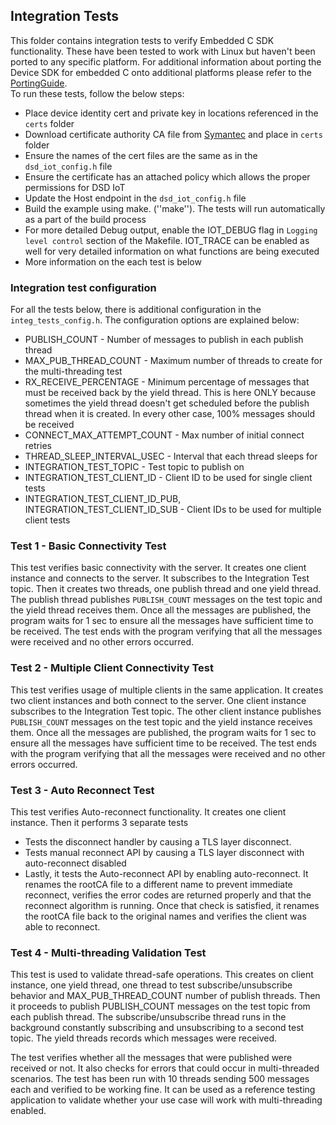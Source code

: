 ## Integration Tests
This folder contains integration tests to verify Embedded C SDK functionality. These have been tested to work with Linux but haven't been ported to any specific platform. For additional information about porting the Device SDK for embedded C onto additional platforms please refer to the [PortingGuide](https://github.com/dsd/dsd-iot-device-sdk-embedded-c/blob/master/PortingGuide.md/).  
To run these tests, follow the below steps:

 * Place device identity cert and private key in locations referenced in the `certs` folder
 * Download certificate authority CA file from [Symantec](https://www.symantec.com/content/en/us/enterprise/verisign/roots/VeriSign-Class%203-Public-Primary-Certification-Authority-G5.pem) and place in `certs` folder
 * Ensure the names of the cert files are the same as in the `dsd_iot_config.h` file
 * Ensure the certificate has an attached policy which allows the proper permissions for DSD IoT
 * Update the Host endpoint in the `dsd_iot_config.h` file
 * Build the example using make.  (''make''). The tests will run automatically as a part of the build process
 * For more detailed Debug output, enable the IOT_DEBUG flag in `Logging level control` section of the Makefile. IOT_TRACE can be enabled as well for very detailed information on what functions are being executed
 * More information on the each test is below
 
### Integration test configuration
For all the tests below, there is additional configuration in the `integ_tests_config.h`. The configuration options are explained below:

 * PUBLISH_COUNT - Number of messages to publish in each publish thread
 * MAX_PUB_THREAD_COUNT - Maximum number of threads to create for the multi-threading test
 * RX_RECEIVE_PERCENTAGE - Minimum percentage of messages that must be received back by the yield thread. This is here ONLY because sometimes the yield thread doesn't get scheduled before the publish thread when it is created. In every other case, 100% messages should be received
 * CONNECT_MAX_ATTEMPT_COUNT - Max number of initial connect retries
 * THREAD_SLEEP_INTERVAL_USEC - Interval that each thread sleeps for
 * INTEGRATION_TEST_TOPIC - Test topic to publish on
 * INTEGRATION_TEST_CLIENT_ID - Client ID to be used for single client tests
 * INTEGRATION_TEST_CLIENT_ID_PUB, INTEGRATION_TEST_CLIENT_ID_SUB - Client IDs to be used for multiple client tests
    
### Test 1 - Basic Connectivity Test
This test verifies basic connectivity with the server. It creates one client instance and connects to the server. It subscribes to the Integration Test topic. Then it creates two threads, one publish thread and one yield thread. The publish thread publishes `PUBLISH_COUNT` messages on the test topic and the yield thread receives them. Once all the messages are published, the program waits for 1 sec to ensure all the messages have sufficient time to be received.
The test ends with the program verifying that all the messages were received and no other errors occurred. 

### Test 2 - Multiple Client Connectivity Test
This test verifies usage of multiple clients in the same application. It creates two client instances and both connect to the server. One client instance subscribes to the Integration Test topic. The other client instance publishes `PUBLISH_COUNT` messages on the test topic and the yield instance receives them. Once all the messages are published, the program waits for 1 sec to ensure all the messages have sufficient time to be received.
The test ends with the program verifying that all the messages were received and no other errors occurred.

### Test 3 - Auto Reconnect Test
This test verifies Auto-reconnect functionality. It creates one client instance. Then it performs 3 separate tests

 * Tests the disconnect handler by causing a TLS layer disconnect.
 * Tests manual reconnect API by causing a TLS layer disconnect with auto-reconnect disabled
 * Lastly, it tests the Auto-reconnect API by enabling auto-reconnect. It renames the rootCA file to a different name to prevent immediate reconnect, verifies the error codes are returned properly and that the reconnect algorithm is running. Once that check is satisfied, it renames the rootCA file back to the original names and verifies the client was able to reconnect. 

### Test 4 - Multi-threading Validation Test
This test is used to validate thread-safe operations. This creates on client instance, one yield thread, one thread to test subscribe/unsubscribe behavior and MAX_PUB_THREAD_COUNT number of publish threads. Then it proceeds to publish PUBLISH_COUNT messages on the test topic from each publish thread. The subscribe/unsubscribe thread runs in the background constantly subscribing and unsubscribing to a second test topic. The yield threads records which messages were received.

The test verifies whether all the messages that were published were received or not. It also checks for errors that could occur in multi-threaded scenarios. The test has been run with 10 threads sending 500 messages each and verified to be working fine. It can be used as a reference testing application to validate whether your use case will work with multi-threading enabled.
